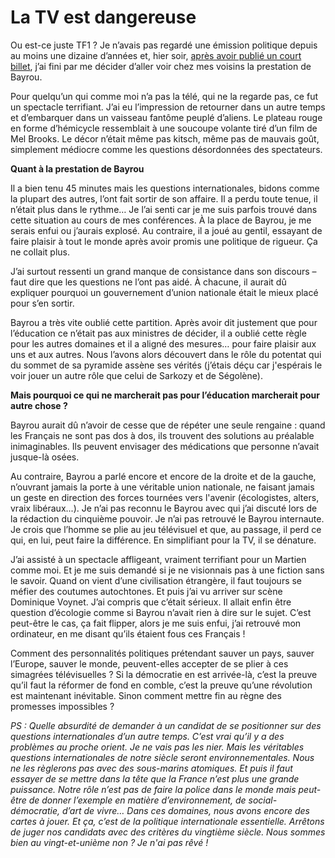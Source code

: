 # La TV est dangereuse

Ou est-ce juste TF1 ? Je n’avais pas regardé une émission politique depuis au moins une dizaine d’années et, hier soir, [après avoir publié un court billet](http://blog.tcrouzet.com/2007/02/26/questions-aux-journalistes/), j’ai fini par me décider d’aller voir chez mes voisins la prestation de Bayrou.

Pour quelqu’un qui comme moi n’a pas la télé, qui ne la regarde pas, ce fut un spectacle terrifiant. J’ai eu l’impression de retourner dans un autre temps et d’embarquer dans un vaisseau fantôme peuplé d’aliens. Le plateau rouge en forme d’hémicycle ressemblait à une soucoupe volante tiré d’un film de Mel Brooks. Le décor n’était même pas kitsch, même pas de mauvais goût, simplement médiocre comme les questions désordonnées des spectateurs.

**Quant à la prestation de Bayrou**

Il a bien tenu 45 minutes mais les questions internationales, bidons comme la plupart des autres, l’ont fait sortir de son affaire. Il a perdu toute tenue, il n’était plus dans le rythme… Je l’ai senti car je me suis parfois trouvé dans cette situation au cours de mes conférences. À la place de Bayrou, je me serais enfui ou j’aurais explosé. Au contraire, il a joué au gentil, essayant de faire plaisir à tout le monde après avoir promis une politique de rigueur. Ça ne collait plus.

J’ai surtout ressenti un grand manque de consistance dans son discours – faut dire que les questions ne l’ont pas aidé. À chacune, il aurait dû expliquer pourquoi un gouvernement d’union nationale était le mieux placé pour s’en sortir.

Bayrou a très vite oublié cette partition. Après avoir dit justement que pour l’éducation ce n’était pas aux ministres de décider, il a oublié cette règle pour les autres domaines et il a aligné des mesures… pour faire plaisir aux uns et aux autres. Nous l’avons alors découvert dans le rôle du potentat qui du sommet de sa pyramide assène ses vérités (j’étais déçu car j'espérais le voir jouer un autre rôle que celui de Sarkozy et de Ségolène).

**Mais pourquoi ce qui ne marcherait pas pour l’éducation marcherait pour autre chose ?**

Bayrou aurait dû n’avoir de cesse que de répéter une seule rengaine : quand les Français ne sont pas dos à dos, ils trouvent des solutions au préalable inimaginables. Ils peuvent envisager des médications que personne n’avait jusque-là osées.

Au contraire, Bayrou a parlé encore et encore de la droite et de la gauche, n’ouvrant jamais la porte à une véritable union nationale, ne faisant jamais un geste en direction des forces tournées vers l'avenir (écologistes, alters, vraix libéraux...). Je n’ai pas reconnu le Bayrou avec qui j’ai discuté lors de la rédaction du cinquième pouvoir. Je n’ai pas retrouvé le Bayrou internaute. Je crois que l’homme se plie au jeu télévisuel et que, au passage, il perd ce qui, en lui, peut faire la différence. En simplifiant pour la TV, il se dénature.

J’ai assisté à un spectacle affligeant, vraiment terrifiant pour un Martien comme moi. Et je me suis demandé si je ne visionnais pas à une fiction sans le savoir. Quand on vient d’une civilisation étrangère, il faut toujours se méfier des coutumes autochtones. Et puis j’ai vu arriver sur scène Dominique Voynet. J’ai compris que c’était sérieux. Il allait enfin être question d’écologie comme si Bayrou n’avait rien à dire sur le sujet. C’est peut-être le cas, ça fait flipper, alors je me suis enfui, j’ai retrouvé mon ordinateur, en me disant qu’ils étaient fous ces Français !

Comment des personnalités politiques prétendant sauver un pays, sauver l’Europe, sauver le monde, peuvent-elles accepter de se plier à ces simagrées télévisuelles ? Si la démocratie en est arrivée-là, c’est la preuve qu’il faut la réformer de fond en comble, c’est la preuve qu’une révolution est maintenant inévitable. Sinon comment mettre fin au règne des promesses impossibles ?

*PS : Quelle absurdité de demander à un candidat de se positionner sur des questions internationales d’un autre temps. C’est vrai qu’il y a des problèmes au proche orient. Je ne vais pas les nier. Mais les véritables questions internationales de notre siècle seront environnementales. Nous ne les règlerons pas avec des sous-marins atomiques. Et puis il faut essayer de se mettre dans la tête que la France n’est plus une grande puissance. Notre rôle n’est pas de faire la police dans le monde mais peut-être de donner l’exemple en matière d’environnement, de social-démocratie, d’art de vivre… Dans ces domaines, nous avons encore des cartes à jouer. Et ça, c’est de la politique internationale essentielle. Arrêtons de juger nos candidats avec des critères du vingtième siècle. Nous sommes bien au vingt-et-unième non ? Je n'ai pas rêvé !*